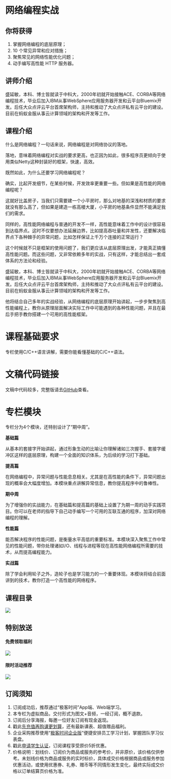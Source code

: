 # 网络编程实战

## 你将获得

1.  掌握网络编程的底层原理；
2.  10 个常见异常和应对措施；
3.  聚焦常见的网络性能优化问题；
4.  动手编写高性能 HTTP 服务器。

  

## 讲师介绍

盛延敏，本科、博士皆就读于中科大，2000年初就开始接触ACE、CORBA等网络编程技术，毕业后加入IBM从事WebSphere应用服务器开发和云平台Bluemix开发。后任大众点评云平台首席架构师，主持和推动了大众点评私有云平台的建设。目前在蚂蚁金服从事云计算领域的架构和开发等工作。

  

## 课程介绍

什么是网络编程？一句话来说，网络编程是对网络协议的落地。

落地，意味着网络编程对实战的要求更高，也正因为如此，很多程序员更倾向于使用类似Netty这种封装好的框架，快速，高效。

既然如此，为什么还要学习网络编程呢？

确实，比起开发细节，在某些时候，开发效率更重要一些。但如果是高性能的网络编程呢？

这就好比盖房子，当我们只需要建一个小平房时，那么对地基的深浅和材质的要求就没有那么高了，但如果是建造一栋高楼大厦，小平房的地基条件显然不能满足我们的需求。

同样的，高性能网络编程与普通的开发不一样，高性能意味着工作中的设计很容易到达临界点。这时不仅要想办法延展边界，比如提高吞吐量和并发性，还要解决临界点下各种棘手的异常问题，比如怎样保证上千万个连接的正常运行？

这个时候就不只是框架的使用问题了，我们更应该从底层原理出发，才能真正搞懂高性能问题。而这些问题，又非常依赖多年的实战，只有这样，才能总结出一套成体系的方法论和经验。

盛延敏，本科、博士皆就读于中科大，2000年初就开始接触ACE、CORBA等网络编程技术，毕业后加入IBM从事WebSphere应用服务器开发和云平台Bluemix开发。后任大众点评云平台首席架构师，主持和推动了大众点评私有云平台的建设。目前在蚂蚁金服从事云计算领域的架构和开发等工作。

他将结合自己多年的实战经验，从网络编程的底层原理开始讲起，一步步聚焦到高性能编程上，教你从原理层面解决实际工作中可能遇到的各种性能问题，并且在最后手把手教你搭建一个可用的高性能框架。

# 课程基础要求

专栏使用C/C++语言讲解，需要你能看懂基础的C/C++语法。

# 文稿代码链接

文稿中代码较多，完整版请去[GitHub](https://github.com/froghui/yolanda)查看。

# 专栏模块

专栏分为4个模块，还特别设计了“期中周”。

**基础篇**

从基本的套接字开始讲起，通过形象生动的比喻让你理解诸如三次握手、套接字缓冲区这样的底层原理，构建一个全面的知识体系，为后续的学习打下基础。

**提高篇**

在网络编程中，异常问题与性能息息相关。尤其是在高性能的条件下，异常问题出现的概率会大幅度增加。本模块重点讲解异常信息，教你提高程序中的鲁棒性。

**期中周**

为了增强你的实战能力，在基础篇和提高篇的基础上设置了为期一周的动手实践项目。你可以在老师的指导下自己动手编写一个可用的互联互通的程序，加深对网络编程的理解。

**性能篇**

能否解决程序的性能问题，是衡量水平高低的重要标准。本模块深入聚焦工作中常见的性能问题，带你处理诸如I/O、线程与进程等现在高性能网络编程所需要的技术，从而提高编程能力。

**实战篇**

除了学会利用轮子之外，造轮子也是学习能力的一个重要体现。本模块将结合前面讲到的技术，教你打造一个高性能的网络程序。

  

## 课程目录

![](https://static001.geekbang.org/resource/image/d9/b4/d9868ff93c308befe7bb3f06cfc828b4.jpg)

  

## 特别放送

#### 免费领取福利

[![](https://static001.geekbang.org/resource/image/69/dc/69c52d08278a2164dc5b061ba342a5dc.jpg?wh=960x301)](https://time.geekbang.org/article/427012)

  

#### 限时活动推荐

[![](https://static001.geekbang.org/resource/image/67/a0/6720f5d50b4b38abbf867facdef728a0.png?wh=1035x360)](https://shop18793264.m.youzan.com/wscgoods/detail/2fmoej9krasag5p?dc_ps=2913145716543073286.200001)

  

## 订阅须知

1.  订阅成功后，推荐通过“极客时间”App端、Web端学习。
2.  本专栏为虚拟商品，交付形式为图文+音频，一经订阅，概不退款。
3.  订阅后分享海报，每邀一位好友订阅有现金返现。
4.  戳此[先充值再购课更划算](https://shop18793264.m.youzan.com/wscgoods/detail/2fmoej9krasag5p?scan=1&activity=none&from=kdt&qr=directgoods_1541158976&shopAutoEnter=1)，还有最新课表、超值赠品福利。
5.  企业采购推荐使用“[极客时间企业版](https://b.geekbang.org/?utm_source=geektime&utm_medium=columnintro&utm_campaign=newregister&gk_source=2021020901_gkcolumnintro_newregister)”便捷安排员工学习计划，掌握团队学习仪表盘。
6.  戳此[申请学生认证](https://promo.geekbang.org/activity/student-certificate?utm_source=geektime&utm_medium=caidanlan1)，订阅课程享受原价5折优惠。
7.  价格说明：划线价、订阅价为商品或服务的参考价，并非原价，该价格仅供参考。未划线价格为商品或服务的实时标价，具体成交价格根据商品或服务参加优惠活动，或使用优惠券、礼券、赠币等不同情形发生变化，最终实际成交价格以订单结算页价格为准。
